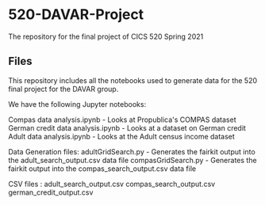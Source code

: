 # 520-DAVAR-Project
The repository for the final project of CICS 520 Spring 2021

## Files

This repository includes all the notebooks used to generate data for the 520 final project for the DAVAR group.

We have the following Jupyter notebooks:

Compas data analysis.ipynb - Looks at Propublica's COMPAS dataset
German credit data analysis.ipynb - Looks at a dataset on German credit
Adult data analysis.ipynb - Looks at the Adult census income dataset

Data Generation files: 
adultGridSearch.py - Generates the fairkit output into the adult_search_output.csv data file
compasGridSearch.py - Generates the fairkit output into the compas_search_output.csv data file



CSV files : 
adult_search_output.csv
compas_search_output.csv
german_credit_output.csv
